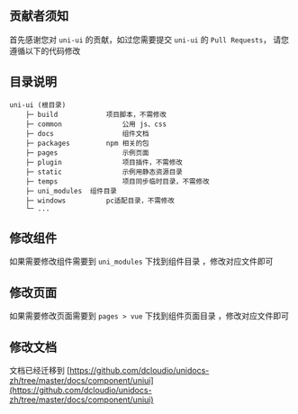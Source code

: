 ## 贡献者须知
首先感谢您对 `uni-ui` 的贡献，如过您需要提交 `uni-ui` 的 `Pull Requests`， 请您遵循以下的代码修改 

## 目录说明
```
uni-ui (根目录)
	├─ build  			项目脚本，不需修改
	├─ common				公用 js、css
	├─ docs					组件文档
	├─ packages			npm 相关的包
	├─ pages				示例页面
	├─ plugin				项目插件，不需修改
	├─ static				示例用静态资源目录
	├─ temps				项目同步临时目录，不需修改
	├─ uni_modules	组件目录
	├─ windows			pc适配目录，不需修改
	└─ ...
```

## 修改组件
如果需要修改组件需要到 `uni_modules` 下找到组件目录 ，修改对应文件即可

## 修改页面
如果需要修改页面需要到 `pages > vue` 下找到组件页面目录 ，修改对应文件即可 

## 修改文档
文档已经迁移到 [https://github.com/dcloudio/unidocs-zh/tree/master/docs/component/uniui](https://github.com/dcloudio/unidocs-zh/tree/master/docs/component/uniui)